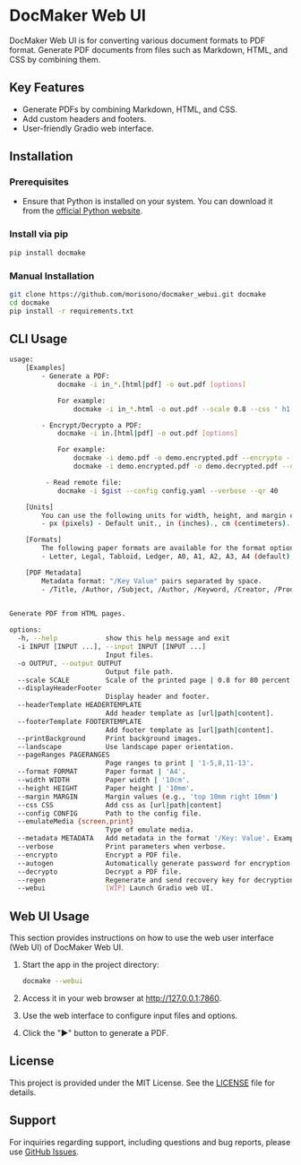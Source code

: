 # DocMaker Web UI

DocMaker Web UI is for converting various document formats to PDF format. Generate PDF documents from files such as Markdown, HTML, and CSS by combining them.

## Key Features

- Generate PDFs by combining Markdown, HTML, and CSS.
- Add custom headers and footers.
- User-friendly Gradio web interface. 

## Installation

### Prerequisites

- Ensure that Python is installed on your system. You can download it from the [official Python website](https://www.python.org/).

### Install via pip

   ```bash
   pip install docmake
   ```

### Manual Installation

   ```bash
   git clone https://github.com/morisono/docmaker_webui.git docmake
   cd docmake
   pip install -r requirements.txt
   ```

## CLI Usage

```sh
usage: 
    [Examples]
        - Generate a PDF:
            docmake -i in_*.[html|pdf] -o out.pdf [options]

            For example:
                docmake -i in_*.html -o out.pdf --scale 0.8 --css ' h1 { color: red }'

        - Encrypt/Decrypto a PDF:
            docmake -i in.[html|pdf] -o out.pdf [options]

            For example:
                docmake -i demo.pdf -o demo.encrypted.pdf --encrypto --autogen
                docmake -i demo.encrypted.pdf -o demo.decrypted.pdf --decrypto

         - Read remote file:
            docmake -i $gist --config config.yaml --verbose --qr 40

    [Units]
        You can use the following units for width, height, and margin options:
        - px (pixels) - Default unit., in (inches)., cm (centimeters)., mm (millimeters).

    [Formats]
        The following paper formats are available for the format option:
        - Letter, Legal, Tabloid, Ledger, A0, A1, A2, A3, A4 (default), A5

    [PDF Metadata]
        Metadata format: "/Key Value" pairs separated by space.
        - /Title, /Author, /Subject, /Author, /Keyword, /Creator, /Producer, /CreateDate,  /ModDate, /Trapped
    

Generate PDF from HTML pages.

options:
  -h, --help            show this help message and exit
  -i INPUT [INPUT ...], --input INPUT [INPUT ...]
                        Input files.
  -o OUTPUT, --output OUTPUT
                        Output file path.
  --scale SCALE         Scale of the printed page | 0.8 for 80 percent.
  --displayHeaderFooter
                        Display header and footer.
  --headerTemplate HEADERTEMPLATE
                        Add header template as [url|path|content].
  --footerTemplate FOOTERTEMPLATE
                        Add footer template as [url|path|content].
  --printBackground     Print background images.
  --landscape           Use landscape paper orientation.
  --pageRanges PAGERANGES
                        Page ranges to print | '1-5,8,11-13'.
  --format FORMAT       Paper format | 'A4'.
  --width WIDTH         Paper width | '10cm'.
  --height HEIGHT       Paper height | '10mm'.
  --margin MARGIN       Margin values (e.g., 'top 10mm right 10mm')
  --css CSS             Add css as [url|path|content]
  --config CONFIG       Path to the config file.
  --emulateMedia {screen,print}
                        Type of emulate media.
  --metadata METADATA   Add metadata in the format '/Key: Value'. Example: '/Title Document'.
  --verbose             Print parameters when verbose.
  --encrypto            Encrypt a PDF file.
  --autogen             Automatically generate password for encryption.
  --decrypto            Decrypt a PDF file.
  --regen               Regenerate and send recovery key for decryption.
  --webui               [WIP] Launch Gradio web UI.
```

## Web UI Usage

This section provides instructions on how to use the web user interface (Web UI) of DocMaker Web UI.


1. Start the app in the project directory:

   ```bash
   docmake --webui
   ```

2. Access it in your web browser at http://127.0.0.1:7860.

3. Use the web interface to configure input files and options.

4. Click the "▶" button to generate a PDF.

## License

This project is provided under the MIT License. See the [LICENSE](LICENSE) file for details.

## Support

For inquiries regarding support, including questions and bug reports, please use [GitHub Issues](https://github.com/morisono/docmaker_webui/issues).
